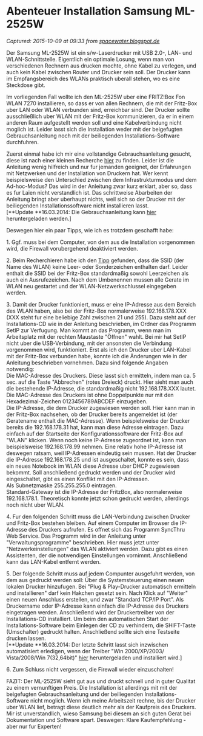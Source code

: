 # Abenteuer Installation Samsung ML-2525W

_Captured: 2015-10-09 at 09:33 from [spacewater.blogspot.de](http://spacewater.blogspot.de/2010/08/abenteuer-installation-samsung-ml-2525w.html)_

Der Samsung ML-2525W ist ein s/w-Laserdrucker mit USB 2.0-, LAN- und WLAN-Schnittstelle. Eigentlich ein optimale Losung, wenn man von verschiedenen Rechnern aus drucken mochte, ohne Kabel zu verlegen, und auch kein Kabel zwischen Router und Drucker sein soll. Der Drucker kann im Empfangsbereich des WLANs praktisch uberall stehen, wo es eine Steckdose gibt.

Im vorliegenden Fall wollte ich den ML-2525W uber eine FRITZ!Box Fon WLAN 7270 installieren, so dass er von allen Rechnern, die mit der Fritz-Box uber LAN oder WLAN verbunden sind, erreichbar sind. Der Drucker sollte ausschließlich uber WLAN mit der Fritz-Box kommunizieren, da er in einem anderen Raum aufgestellt werden soll und eine Kabelverbindung nicht moglich ist. Leider lasst sich die Installation weder mit der beigefugten Gebrauchsanleitung noch mit der beiliegenden Installations-Software durchfuhren.

Zuerst einmal habe ich mir eine vollstandige Gebrauchsanleitung gesucht, diese ist nach einer kleinen Recherche [hier](http://downloadcenter.samsung.com/content/UM/201003/20100305152415656/DE/german/start_here.htm) zu finden. Leider ist die Anleitung wenig hilfreich und nur fur jemanden geeignet, der Erfahrungen mit Netzwerken und der Installation von Druckern hat. Wer kennt beispielsweise den Unterschied zwischen dem Infrastrukturmodus und dem Ad-hoc-Modus? Das wird in der Anleitung zwar kurz erklart, aber so, dass es fur Laien nicht verstandlich ist. Das schrittweise Abarbeiten der Anleitung bringt aber uberhaupt nichts, weil sich so der Drucker mit der beiliegenden Installationssoftware nicht installieren lasst.  
[**Update **16.03.2014: Die Gebrauchsanleitung kann [hier](http://www.samsung.com/de/support/model/ML-2525W/SEE-downloads#aManual) heruntergeladen werden.]

Deswegen hier ein paar Tipps, wie ich es trotzdem geschafft habe:

1\. Ggf. muss bei dem Computer, von dem aus die Installation vorgenommen wird, die Firewall vorubergehend deaktiviert werden.

2\. Beim Recherchieren habe ich den [Tipp](http://nuetzlichesundwenigernuetzliches.blogspot.com/2010/07/samsung-ml-2525w-und-fritzbox-fon-wlan.html) gefunden, dass die SSID (der Name des WLAN) keine Leer- oder Sonderzeichen enthalten darf. Leider enthalt die SSID bei der Fritz-Box standardmaßig sowohl Leerzeichen als auch ein Ausrufezeichen. Nach dem Umbenennen mussen alle Gerate im WLAN neu gestartet und der WLAN-Netzwerkschlussel eingegeben werden.

3\. Damit der Drucker funktioniert, muss er eine IP-Adresse aus dem Bereich des WLAN haben, also bei der Fritz-Box normalerweise 192.168.178.XXX (XXX steht fur eine beliebige Zahl zwischen 21 und 255). Dazu steht auf der Installations-CD wie in der Anleitung beschrieben, im Ordner das Programm SetIP zur Verfugung. Man kommt an das Programm, wenn man im Arbeitsplatz mit der rechten Maustaste "Öffnen" wahlt. Bei mir hat SetIP nicht uber die USB-Verbindung, mit der ansonsten die Verbindung vorgenommen wird, funktioniert. Erst als ich den Drucker uber LAN-Kabel mit der Fritz-Box verbunden habe, konnte ich die Änderungen wie in der Anleitung beschrieben vornehmen. Dazu sind folgende Angaben notwendig:  
Die MAC-Adresse des Druckers. Diese lasst sich ermitteln, indem man ca. 5 sec. auf die Taste "Abbrechen" (rotes Dreieck) druckt. Hier sieht man auch die bestehende IP-Adresse, die standardmaßig nicht 192.168.178.XXX lautet. Die MAC-Adresse des Druckers ist ohne Doppelpunkte nur mit den Hexadezimal-Zeichen 0123456789ABCDEF einzugeben.  
Die IP-Adresse, die dem Drucker zugewiesen werden soll. Hier kann man in der Fritz-Box nachsehen, ob der Drucker bereits angemeldet ist (der Geratename enthalt die MAC-Adresse). Wenn beispielsweise der Drucker bereits die 192.168.178.31 hat, kann man diese Adresse eintragen. Dazu einfach auf der Startseite der Konfigurationssoftware der Fritz-Box auf "WLAN" klicken. Wenn noch keine IP-Adresse zugeordnet ist, kann man beispielsweise 192.168.178.99 nehmen. Eine relativ hohe IP-Adresse ist deswegen ratsam, weil IP-Adressen eindeutig sein mussen. Hat der Drucker die IP-Adresse 192.168.178.25 und ist ausgeschaltet, konnte es sein, dass ein neues Notebook im WLAN diese Adresse uber DHCP zugewiesen bekommt. Soll anschließend gedruckt werden und der Drucker wird eingeschaltet, gibt es einen Konflikt mit den IP-Adressen.  
Als Subnetzmaske 255.255.255.0 eintragen.  
Standard-Gateway ist die IP-Adresse der FritzBox, also normalerweise 192.168.178.1. Theoretisch konnte jetzt schon gedruckt werden, allerdings noch nicht uber WLAN.

4\. Fur den folgenden Schritt muss die LAN-Verbindung zwischen Drucker und Fritz-Box bestehen bleiben. Auf einem Computer im Browser die IP-Adresse des Druckers aufrufen. Es offnet sich das Programm SyncThru Web Service. Das Programm wird in der Anleitung unter "Verwaltungsprogramme" beschrieben. Hier muss jetzt unter "Netzwerkeinstellungen" das WLAN aktiviert werden. Dazu gibt es einen Assistenten, der die notwendigen Einstellungen vornimmt. Anschließend kann das LAN-Kabel entfernt werden.

5\. Der folgende Schritt muss auf jedem Compunter ausgefuhrt werden, von dem aus gedruckt werden soll: Über die Systemsteuerung einen neuen lokalen Drucker hinzufugen. Bei "Plug & Play-Drucker automatisch ermitteln und installieren" darf kein Hakchen gesetzt sein. Nach Klick auf "Weiter" einen neuen Anschluss erstellen, und zwar "Standard TCP/IP Port". Als Druckername oder IP-Adresse kann einfach die IP-Adresse des Druckers eingetragen werden. Anschließend wird der Druckertreiber von der Installations-CD installiert. Um beim den automatischen Start der Installations-Software beim Einlegen der CD zu verhindern, die SHIFT-Taste (Umschalter) gedruckt halten. Anschließend sollte sich eine Testseite drucken lassen.  
[**Update **16.03.2014: Der letzte Schritt lasst sich inzwischen automatisiert erledigen, wenn der Treiber "Win 2000/XP/2003/ Vista/2008/Win 7(32,64bit)" [hier](http://www.samsung.com/de/support/model/ML-2525W/SEE-downloads#aDriver) heruntergeladen und installiert wird.]

6\. Zum Schluss nicht vergessen, die Firewall wieder einzuschalten!

FAZIT: Der ML-2525W sieht gut aus und druckt schnell und in guter Qualitat zu einem vernunftigen Preis. Die Installation ist allerdings mit mit der beigefugten Gebrauchsanleitung und der beiliegenden Installations-Software nicht moglich. Wenn ich meine Arbeitszeit rechne, bis der Drucker uber WLAN lief, betragt diese deutlich mehr als der Kaufpreis des Druckers. Mir ist unverstandlich, wieso Samsung bei diesem an sich guten Gerat bei Dokumentation und Software spart. Deswegen: Klare Kaufempfehlung - aber nur fur Experten! 
